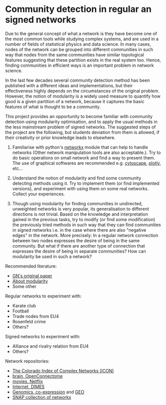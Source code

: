 
# Community detection in regular an signed networks

Due to the general concept of what a network is they have become one of the most common tools while studying complex systems, and are used in a number of fields of statistical physics and data science. In many cases, nodes of the network can be grouped into different communities in such way that nodes from the same communities have similar topological features suggesting that these partition exists in the real system too. Hence, finding communities in efficient ways is an important problem in network science.

In the last few decades several community detection method has been published with a different ideas and implementations, but their effectiveness highly depends on the circumstances of the original problem. However, the notion of modularity is a widely used measure to quantify how good is a given partition of a network, because it captures the basic features of what is thought to be a community.

This project provides an opportunity to become familiar with community detection using modularity optimisation, and to apply the usual methods in the less mainstream problem of signed networks. The suggested steps of the project are the following, but students deviation from them is allowed, if their creativity or prior knowledge leads to elsewhere.

1. Familiarise with python's [networkx](https://networkx.github.io/) module that can help to handle networks (Other network manipulation tools are also acceptable.). Try to do basic operations on small network and find a way to present them. The use of graphical softwares are recommended e.g. [cytoscape](http://www.cytoscape.org), [plotly](https://plotly.com/), etc...

2. Understand the notion of modularity and find some community detecting methods using it. Try to implement them (or find implemented versions), and experiment with using them on some real networks. Collect your experiences.

3. Though using modularity for finding communities in undirected, unweighted networks is very popular, its generalisation to different directions is not trivial. Based on the knowledge and interpretation gained in the previous tasks, try to modify (or find some modification) the previously tried methods in such way that they can find communities in signed networks i.e. in the case where there are also "negative edges" in the network.
More precisely: In a regular network connection between two nodes expresses the desire of being in the same community. But what if there are another type of connection that expresses the desire of being in separate communities? How can modularity be used in such a network?

Recommended literature:
* [GN's original paper](https://arxiv.org/pdf/cond-mat/0308217.pdf)
* [About modularity](https://ieeexplore.ieee.org/stamp/stamp.jsp?arnumber=4358966&casa_token=ZxWx_aeng2oAAAAA:akUu0zzTw4JfudtAxmZvuTsuQvk2BcTos0vIHhCa4MSHaKHA2rs0UECD1aib0bXrphTWML2-9eGOzg&tag=1)
* Some other

Regular networks to experiment with:
* Karate club
* Football
* Trade nodes from EU4
* Rosenfeld crime
* Others?

Signed networks to experiment with:
* Alliance and rivalry relation from EU4
* Others?

Network repositories:
* [The Colorado Index of Complex Networks (ICON)](https://icon.colorado.edu/#!/)
* [brain, OpenConnectome](http://openconnecto.me/graph-services/download/)
* [movies, Netflix](http://academictorrents.com/details/9b13183dc4d60676b773c9e2cd6de5e5542cee9a)
* [Internet, DIMES](http://www.netdimes.org/new/)
* [Genomics, co-expression](https://en.wikipedia.org/wiki/Gene_co-expression_network) and [GEO](http://www.ncbi.nlm.nih.gov/geo/)
* [SNAP collection of networks](https://snap.stanford.edu/data/)

